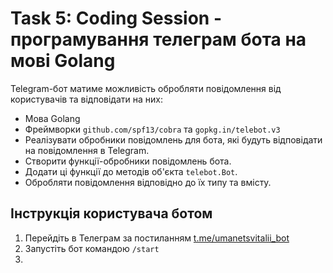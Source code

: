 # Task 5: Coding Session - програмування телеграм бота на мові Golang

Telegram-бот матиме можливість обробляти повідомлення від користувачів та відповідати на них:
- Мова Golang  
- Фреймворки `github.com/spf13/cobra` та `gopkg.in/telebot.v3`  
- Реалізувати обробники повідомлень для бота, які будуть відповідати на повідомлення в Telegram.  
- Створити функції-обробники повідомлень бота.
- Додати ці функції до методів об'єкта `telebot.Bot`.
- Обробляти повідомлення відповідно до їх типу та вмісту.
## Інструкція користувача ботом 
1. Перейдіть в Телеграм за постиланням [t.me/umanetsvitalii_bot](t.me/umanetsvitalii_bot)
2. Запустіть бот командою `/start`
3. 
